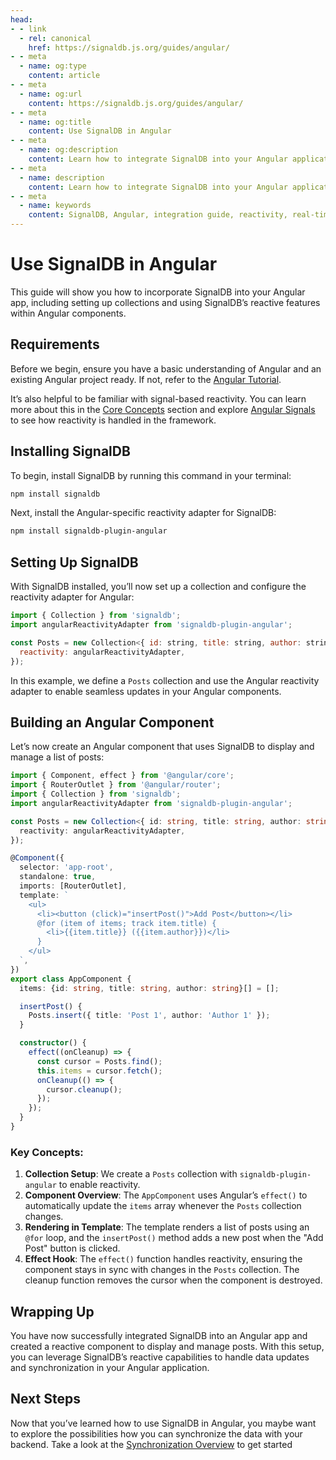 ```yaml
---
head:
- - link
  - rel: canonical
    href: https://signaldb.js.org/guides/angular/
- - meta
  - name: og:type
    content: article
- - meta
  - name: og:url
    content: https://signaldb.js.org/guides/angular/
- - meta
  - name: og:title
    content: Use SignalDB in Angular
- - meta
  - name: og:description
    content: Learn how to integrate SignalDB into your Angular application. This guide covers the initial setup and building a component with real-time updates.
- - meta
  - name: description
    content: Learn how to integrate SignalDB into your Angular application. This guide covers the initial Setup and building a component with real-time updates.
- - meta
  - name: keywords
    content: SignalDB, Angular, integration guide, reactivity, real-time updates, JavaScript, TypeScript, Angular reactivity, SignalDB plugin, collection setup, reactive components
---
```

# Use SignalDB in Angular

This guide will show you how to incorporate SignalDB into your Angular app, including setting up collections and using SignalDB’s reactive features within Angular components.

## Requirements

Before we begin, ensure you have a basic understanding of Angular and an existing Angular project ready. If not, refer to the [Angular Tutorial](https://angular.dev/tutorials/first-app).

It’s also helpful to be familiar with signal-based reactivity. You can learn more about this in the [Core Concepts](/core-concepts/#signals-and-reactivity) section and explore [Angular Signals](https://angular.dev/guide/signals) to see how reactivity is handled in the framework.

## Installing SignalDB

To begin, install SignalDB by running this command in your terminal:

```bash
npm install signaldb
```

Next, install the Angular-specific reactivity adapter for SignalDB:

```bash
npm install signaldb-plugin-angular
```

## Setting Up SignalDB

With SignalDB installed, you’ll now set up a collection and configure the reactivity adapter for Angular:

```js
import { Collection } from 'signaldb';
import angularReactivityAdapter from 'signaldb-plugin-angular';

const Posts = new Collection<{ id: string, title: string, author: string }>({
  reactivity: angularReactivityAdapter,
});
```

In this example, we define a `Posts` collection and use the Angular reactivity adapter to enable seamless updates in your Angular components.

## Building an Angular Component

Let’s now create an Angular component that uses SignalDB to display and manage a list of posts:

```typescript
import { Component, effect } from '@angular/core';
import { RouterOutlet } from '@angular/router';
import { Collection } from 'signaldb';
import angularReactivityAdapter from 'signaldb-plugin-angular';

const Posts = new Collection<{ id: string, title: string, author: string }>({
  reactivity: angularReactivityAdapter,
});

@Component({
  selector: 'app-root',
  standalone: true,
  imports: [RouterOutlet],
  template: `
    <ul>
      <li><button (click)="insertPost()">Add Post</button></li>
      @for (item of items; track item.title) {
        <li>{{item.title}} ({{item.author}})</li>
      }
    </ul>
  `,
})
export class AppComponent {
  items: {id: string, title: string, author: string}[] = [];

  insertPost() {
    Posts.insert({ title: 'Post 1', author: 'Author 1' });
  }

  constructor() {
    effect((onCleanup) => {
      const cursor = Posts.find();
      this.items = cursor.fetch();
      onCleanup(() => {
        cursor.cleanup();
      });
    });
  }
}
```

### Key Concepts:
1. **Collection Setup**: We create a `Posts` collection with `signaldb-plugin-angular` to enable reactivity.
2. **Component Overview**: The `AppComponent` uses Angular’s `effect()` to automatically update the `items` array whenever the `Posts` collection changes.
3. **Rendering in Template**: The template renders a list of posts using an `@for` loop, and the `insertPost()` method adds a new post when the "Add Post" button is clicked.
4. **Effect Hook**: The `effect()` function handles reactivity, ensuring the component stays in sync with changes in the `Posts` collection. The cleanup function removes the cursor when the component is destroyed.

## Wrapping Up

You have now successfully integrated SignalDB into an Angular app and created a reactive component to display and manage posts. With this setup, you can leverage SignalDB’s reactive capabilities to handle data updates and synchronization in your Angular application.

## Next Steps

Now that you’ve learned how to use SignalDB in Angular, you maybe want to explore the possibilities how you can synchronize the data with your backend.
Take a look at the [Synchronization Overview](/sync/) to get started
